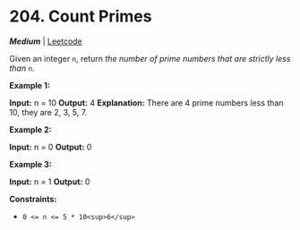# 204. Count Primes

**_Medium_** | [Leetcode](https://leetcode.com/problems/count-primes/)

Given an integer `n`, return _the number of prime numbers that are strictly less than_ `n`.

**Example 1:**

**Input:** n = 10
**Output:** 4
**Explanation:** There are 4 prime numbers less than 10, they are 2, 3, 5, 7.

**Example 2:**

**Input:** n = 0
**Output:** 0

**Example 3:**

**Input:** n = 1
**Output:** 0

**Constraints:**

- `0 <= n <= 5 * 10<sup>6</sup>`
